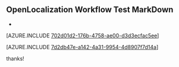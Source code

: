 ## OpenLocalization Workflow Test MarkDown
* 

[AZURE.INCLUDE [702d01d2-176b-4758-ae00-d3d3ecfac5ee](calleeMd1.md)]



[AZURE.INCLUDE [7d2db47e-a142-4a31-9954-4d8907f7d14a](calleeMd2.md)]

 
thanks!
